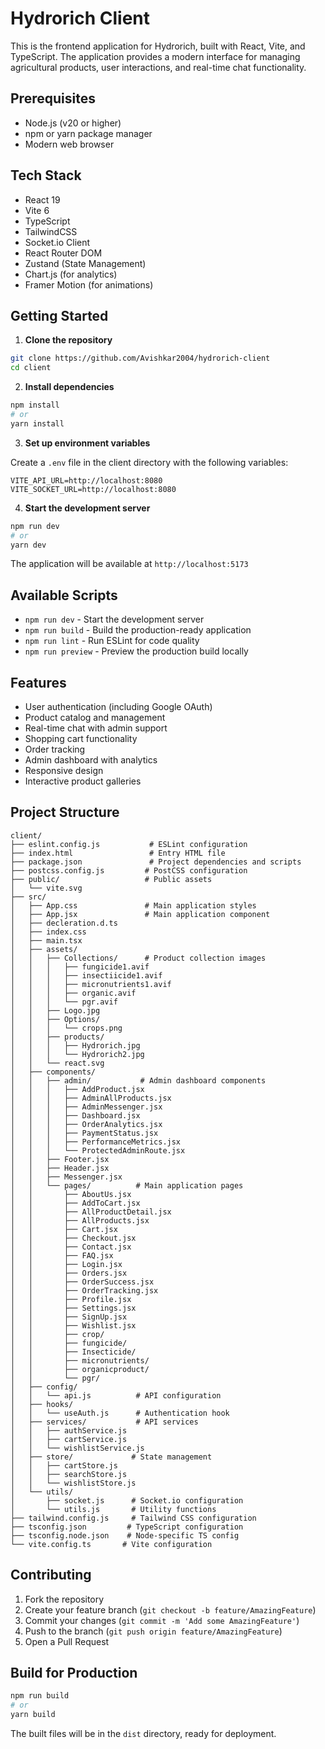 # Hydrorich Client

This is the frontend application for Hydrorich, built with React, Vite, and TypeScript. The application provides a modern interface for managing agricultural products, user interactions, and real-time chat functionality.

## Prerequisites

- Node.js (v20 or higher)
- npm or yarn package manager
- Modern web browser

## Tech Stack

- React 19
- Vite 6
- TypeScript
- TailwindCSS
- Socket.io Client
- React Router DOM
- Zustand (State Management)
- Chart.js (for analytics)
- Framer Motion (for animations)

## Getting Started

1. **Clone the repository**

```bash
git clone https://github.com/Avishkar2004/hydrorich-client
cd client
```

2. **Install dependencies**

```bash
npm install
# or
yarn install
```

3. **Set up environment variables**

Create a `.env` file in the client directory with the following variables:

```env
VITE_API_URL=http://localhost:8080
VITE_SOCKET_URL=http://localhost:8080
```

4. **Start the development server**

```bash
npm run dev
# or
yarn dev
```

The application will be available at `http://localhost:5173`

## Available Scripts

- `npm run dev` - Start the development server
- `npm run build` - Build the production-ready application
- `npm run lint` - Run ESLint for code quality
- `npm run preview` - Preview the production build locally

## Features

- User authentication (including Google OAuth)
- Product catalog and management
- Real-time chat with admin support
- Shopping cart functionality
- Order tracking
- Admin dashboard with analytics
- Responsive design
- Interactive product galleries

## Project Structure

```
client/
├── eslint.config.js           # ESLint configuration
├── index.html                 # Entry HTML file
├── package.json               # Project dependencies and scripts
├── postcss.config.js         # PostCSS configuration
├── public/                   # Public assets
│   └── vite.svg
├── src/
│   ├── App.css               # Main application styles
│   ├── App.jsx               # Main application component
│   ├── decleration.d.ts
│   ├── index.css
│   ├── main.tsx
│   ├── assets/
│   │   ├── Collections/      # Product collection images
│   │   │   ├── fungicide1.avif
│   │   │   ├── insectiicide1.avif
│   │   │   ├── micronutrients1.avif
│   │   │   ├── organic.avif
│   │   │   └── pgr.avif
│   │   ├── Logo.jpg
│   │   ├── Options/
│   │   │   └── crops.png
│   │   ├── products/
│   │   │   ├── Hydrorich.jpg
│   │   │   └── Hydrorich2.jpg
│   │   └── react.svg
│   ├── components/
│   │   ├── admin/           # Admin dashboard components
│   │   │   ├── AddProduct.jsx
│   │   │   ├── AdminAllProducts.jsx
│   │   │   ├── AdminMessenger.jsx
│   │   │   ├── Dashboard.jsx
│   │   │   ├── OrderAnalytics.jsx
│   │   │   ├── PaymentStatus.jsx
│   │   │   ├── PerformanceMetrics.jsx
│   │   │   └── ProtectedAdminRoute.jsx
│   │   ├── Footer.jsx
│   │   ├── Header.jsx
│   │   ├── Messenger.jsx
│   │   └── pages/          # Main application pages
│   │       ├── AboutUs.jsx
│   │       ├── AddToCart.jsx
│   │       ├── AllProductDetail.jsx
│   │       ├── AllProducts.jsx
│   │       ├── Cart.jsx
│   │       ├── Checkout.jsx
│   │       ├── Contact.jsx
│   │       ├── FAQ.jsx
│   │       ├── Login.jsx
│   │       ├── Orders.jsx
│   │       ├── OrderSuccess.jsx
│   │       ├── OrderTracking.jsx
│   │       ├── Profile.jsx
│   │       ├── Settings.jsx
│   │       ├── SignUp.jsx
│   │       ├── Wishlist.jsx
│   │       ├── crop/
│   │       ├── fungicide/
│   │       ├── Insecticide/
│   │       ├── micronutrients/
│   │       ├── organicproduct/
│   │       └── pgr/
│   ├── config/
│   │   └── api.js          # API configuration
│   ├── hooks/
│   │   └── useAuth.js      # Authentication hook
│   ├── services/           # API services
│   │   ├── authService.js
│   │   ├── cartService.js
│   │   └── wishlistService.js
│   ├── store/             # State management
│   │   ├── cartStore.js
│   │   ├── searchStore.js
│   │   └── wishlistStore.js
│   └── utils/
│       ├── socket.js      # Socket.io configuration
│       └── utils.js       # Utility functions
├── tailwind.config.js     # Tailwind CSS configuration
├── tsconfig.json         # TypeScript configuration
├── tsconfig.node.json    # Node-specific TS config
└── vite.config.ts       # Vite configuration
```

## Contributing

1. Fork the repository
2. Create your feature branch (`git checkout -b feature/AmazingFeature`)
3. Commit your changes (`git commit -m 'Add some AmazingFeature'`)
4. Push to the branch (`git push origin feature/AmazingFeature`)
5. Open a Pull Request

## Build for Production

```bash
npm run build
# or
yarn build
```

The built files will be in the `dist` directory, ready for deployment.